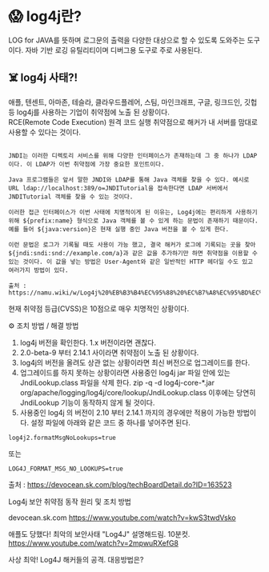 # 😱 log4j란?  
LOG for JAVA를 뜻하며 로그문의 출력을 다양한 대상으로 할 수 있도록 도와주는 도구이다.
자바 기반 로깅 유틸리티이며 디버그용 도구로 주로 사용된다.

## ☠️ log4j 사태?!  
애플, 텐센트, 아마존, 테슬라, 클라우드플레어, 스팀, 마인크래프, 구글, 링크드인, 깃헙 등 log4j를 사용하는 기업이 취약점에 노출 된 상황이다.  
RCE(Remote Code Execution) 원격 코드 실행 취약점으로 해커가 내 서버를 맘대로 사용할 수 있다는 것이다.  
```취약점은 JNDI와 LDAP를 이용한다. JNDI는 Java Naming and Directory Interface의 약자로 1990년대 후반부터 Java에 추가된 인터페이스이다. Java 프로그램이 디렉토리를 통해 데이터(Java 객체 형태)를 찾을 수 있도록 하는 디렉토리 서비스이다.

JNDI는 이러한 디렉토리 서비스를 위해 다양한 인터페이스가 존재하는데 그 중 하나가 LDAP이다. 이 LDAP가 이번 취약점에 가장 중요한 포인트이다.

Java 프로그램들은 앞서 말한 JNDI와 LDAP를 통해 Java 객체를 찾을 수 있다. 예시로 URL ldap://localhost:389/o=JNDITutorial을 접속한다면 LDAP 서버에서 JNDITutorial 객체를 찾을 수 있는 것이다.

이러한 접근 인터페이스가 이번 사태에 치명적이게 된 이유는, Log4j에는 편리하게 사용하기 위해 ${prefix:name} 형식으로 Java 객체를 볼 수 있게 하는 문법이 존재하기 때문이다. 예를 들어 ${java:version}은 현재 실행 중인 Java 버전을 볼 수 있게 한다.

이런 문법은 로그가 기록될 때도 사용이 가능 했고, 결국 해커가 로그에 기록되는 곳을 찾아 ${jndi:sndi:snd://example.com/a}과 같은 값을 추가하기만 하면 취약점을 이용할 수 있는 것이다. 이 값을 넣는 방법은 User-Agent와 같은 일반적인 HTTP 헤더일 수도 있고 여러가지 방법이 있다.

출처 : https://namu.wiki/w/Log4j%20%EB%B3%B4%EC%95%88%20%EC%B7%A8%EC%95%BD%EC%A0%90%20%EC%82%AC%ED%83%9C  
```

현재 취약점 등급(CVSS)은 10점으로 매우 치명적인 상황이다.  

⚙️ 조치 방법 / 해결 방법 
1. log4j 버전을 확인한다. 1.x 버전이라면 괜찮다.
2. 2.0-beta-9 부터 2.14.1 사이라면 취약점이 노출 된 상황이다.
3. log4j의 버전을 올려도 상관 없는 상황이라면 최신 버전으로 업그레이드를 한다.
4. 업그레이드를 하지 못하는 상황이라면 사용중인 log4j jar 파일 안에 있는 JndiLookup.class 파일을 삭제 한다. 
zip -q -d log4j-core-*.jar org/apache/logging/log4j/core/lookup/JndiLookup.class
이후에는 당연히 JndiLookup 기능이 동작하지 않게 될 것이다.
5. 사용중인 log4j 의 버전이 2.10 부터 2.14.1 까지의 경우에만 적용이 가능한 방법이다. 
설정 파일에 아래와 같은 코드 중 하나를 넣어주면 된다.
```
log4j2.formatMsgNoLookups=true
```
또는
```
LOG4J_FORMAT_MSG_NO_LOOKUPS=true
```


출처 : https://devocean.sk.com/blog/techBoardDetail.do?ID=163523 


Log4j 보안 취약점 동작 원리 및 조치 방법



devocean.sk.com
https://www.youtube.com/watch?v=kwS3twdVsko 


애플도 당했다! 최악의 보안사태 "Log4J" 설명해드림. 10분컷.
https://www.youtube.com/watch?v=2mpwuRXefG8 


사상 최악! Log4J 해커들의 공격. 대응방법은?

